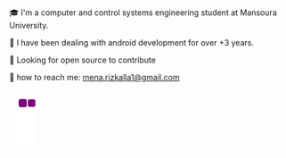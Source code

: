 🎓 I'm a computer and control systems engineering student at Mansoura University.

🌱 I have been dealing with android development for over +3 years.

🤔 Looking for open source to contribute

📧 how to reach me: mena.rizkalla1@gmail.com


![snake gif](https://github.com/mena-rizkalla/mena-rizkalla/blob/output/github-contribution-grid-snake.gif)
